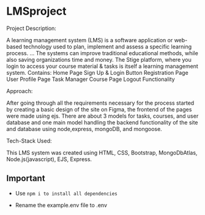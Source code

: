 # LMSproject

Project Description:

A learning management system (LMS) is a software application or web-based technology used to plan, implement and assess a specific learning process. ... The systems can improve traditional educational methods, while also saving organizations time and money.
The Stige platform, where you login to access your course material & tasks is itself a learning management system. Contains:
Home Page
Sign Up & Login Button
Registration Page
User Profile Page
Task Manager
Course Page
Logout Functionality

Approach:

After going through all the requirements necessary for the process started by creating a basic design of the site on Figma, the frontend of the pages were made using ejs. There are about 3 models for tasks, courses, and user database and one main model handling the backend functionality of the site and database using node,express, mongoDB, and mongoose. 
 
Tech-Stack Used:

This LMS system was created using HTML, CSS, Bootstrap, MongoDbAtlas, Node.js(javascript), EJS, Express.

## Important

- Use `npm i to install all dependencies ` 

- Rename the example.env file to .env
